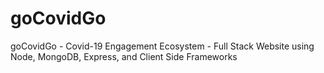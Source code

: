 # goCovidGo
goCovidGo - Covid-19 Engagement Ecosystem - Full Stack Website using Node, MongoDB, Express, and Client Side Frameworks
